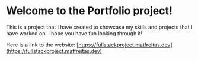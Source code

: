 # Welcome to the Portfolio project!

This is a project that I have created to showcase my skills and projects that I have worked on. I hope you have fun looking through it!

Here is a link to the website: [https://fullstackproject.matfreitas.dev](https://fullstackproject.matfreitas.dev)
